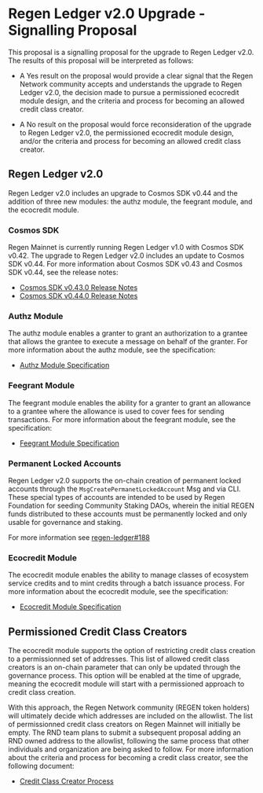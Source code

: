 # Regen Ledger v2.0 Upgrade - Signalling Proposal

This proposal is a signalling proposal for the upgrade to Regen Ledger v2.0. The results of this proposal will be interpreted as follows:

- A Yes result on the proposal would provide a clear signal that the Regen Network community accepts and understands the upgrade to Regen Ledger v2.0, the decision made to pursue a permissioned ecocredit module design, and the criteria and process for becoming an allowed credit class creator.

- A No result on the proposal would force reconsideration of the upgrade to Regen Ledger v2.0, the permissioned ecocredit module design, and/or the criteria and process for becoming an allowed credit class creator.

## Regen Ledger v2.0

Regen Ledger v2.0 includes an upgrade to Cosmos SDK v0.44 and the addition of three new modules: the authz module, the feegrant module, and the ecocredit module.

### Cosmos SDK

Regen Mainnet is currently running Regen Ledger v1.0 with Cosmos SDK v0.42. The upgrade to Regen Ledger v2.0 includes an update to Cosmos SDK v0.44. For more information about Cosmos SDK v0.43 and Cosmos SDK v0.44, see the release notes:

- [Cosmos SDK v0.43.0 Release Notes](https://github.com/cosmos/cosmos-sdk/blob/release/v0.43.x/RELEASE_NOTES.md)
- [Cosmos SDK v0.44.0 Release Notes](https://github.com/cosmos/cosmos-sdk/blob/release/v0.44.x/RELEASE_NOTES.md)

### Authz Module

The authz module enables a granter to grant an authorization to a grantee that allows the grantee to execute a message on behalf of the granter. For more information about the authz module, see the specification:

- [Authz Module Specification](https://docs.cosmos.network/master/modules/authz/)

### Feegrant Module

The feegrant module enables the ability for a granter to grant an allowance to a grantee where the allowance is used to cover fees for sending transactions. For more information about the feegrant module, see the specification:

- [Feegrant Module Specification](https://docs.cosmos.network/master/modules/feegrant/)

### Permanent Locked Accounts

Regen Ledger v2.0 supports the on-chain creation of permanent locked accounts through the `MsgCreatePermanetLockedAccount` Msg and via CLI. These special types of accounts are intended to be used by Regen Foundation for seeding Community Staking DAOs, wherein the initial REGEN funds distributed to these accounts must be permanently locked and only usable for governance and staking.

For more information see [regen-ledger#188](https://github.com/regen-network/regen-ledger/issues/188)

### Ecocredit Module

The ecocredit module enables the ability to manage classes of ecosystem service credits and to mint credits through a batch issuance process. For more information about the ecocredit module, see the specification:

- [Ecocredit Module Specification](https://docs.regen.network/modules/ecocredit/)

## Permissioned Credit Class Creators

The ecocredit module supports the option of restricting credit class creation to a permissionned set of addresses. This list of allowed credit class creators is an on-chain parameter that can only be updated through the governance process. This option will be enabled at the time of upgrade, meaning the ecocredit module will start with a permissioned approach to credit class creation.

With this approach, the Regen Network community (REGEN token holders) will ultimately decide which addresses are included on the allowlist. The list of permissionned credit class creators on Regen Mainnet will initially be empty. The RND team plans to submit a subsequent proposal adding an RND owned address to the allowlist, following the same process that other individuals and organization are being asked to follow. For more information about the criteria and process for becoming a credit class creator, see the following document:

- [Credit Class Creator Process](./credit-class-creator-process.md)

